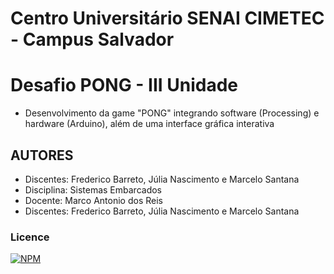 # Centro Universitário SENAI CIMETEC - Campus Salvador

# Desafio PONG - III Unidade
- Desenvolvimento da game "PONG" integrando software (Processing) e hardware (Arduino), além de uma interface gráfica interativa


## AUTORES
- Discentes: Frederico Barreto, Júlia Nascimento e Marcelo Santana
- Disciplina: Sistemas Embarcados
- Docente: Marco Antonio dos Reis
- Discentes: Frederico Barreto, Júlia Nascimento e Marcelo Santana

### Licence
[![NPM](https://img.shields.io/npm/l/react)](https://github.com/marcelo-sb/PONG-AV.III/blob/main/LICENSE)

